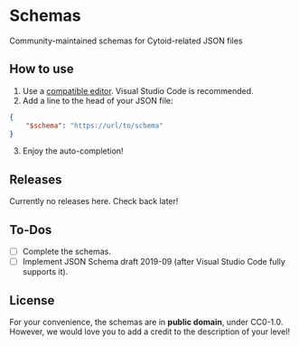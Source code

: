 # Schemas

Community-maintained schemas for Cytoid-related JSON files

## How to use

1. Use a [compatible editor](https://json-schema.org/implementations.html#editors). Visual Studio Code is recommended.
2. Add a line to the head of your JSON file:
```json
{
    "$schema": "https://url/to/schema"
}
```
3. Enjoy the auto-completion!

## Releases

Currently no releases here. Check back later!

## To-Dos

- [ ] Complete the schemas.
- [ ] Implement JSON Schema draft 2019-09 (after Visual Studio Code fully supports it).

## License

For your convenience, the schemas are in **public domain**, under CC0-1.0. However, we would love you to add a credit to the description of your level!